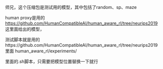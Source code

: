 师兄，这个压缩包是测试用的模型，其中包括了random、sp、maze

human proxy是用的 https://github.com/HumanCompatibleAI/human_aware_rl/tree/neurips2019 
这里面给出的模型，

测试脚本就是用的https://github.com/HumanCompatibleAI/human_aware_rl/tree/neurips2019 里面 human_aware_rl/experiments/ 

里面的.sh脚本，只需要把模型位置替换一下就行
